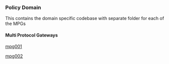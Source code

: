### Policy Domain
This contains the domain specific codebase with separate folder for each of the MPGs

#### Multi Protocol Gateways

[mpg001]('policy-mpg001/0000.Introduction.md')

[mpg002]('policy-mpg002/0000.Introduction.md')
